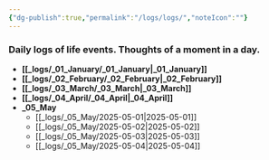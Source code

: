 ```yaml
---
{"dg-publish":true,"permalink":"/logs/logs/","noteIcon":""}
---
```


### Daily logs of life events. Thoughts of a moment in a day.


- **[[_logs/_01_January/_01_January\|_01_January]]**
- **[[_logs/_02_February/_02_February\|_02_February]]**
- **[[_logs/_03_March/_03_March\|_03_March]]**
- **[[_logs/_04_April/_04_April\|_04_April]]**
- **_05_May**
	- [[_logs/_05_May/2025-05-01\|2025-05-01]]
	- [[_logs/_05_May/2025-05-02\|2025-05-02]]
	- [[_logs/_05_May/2025-05-03\|2025-05-03]]
	- [[_logs/_05_May/2025-05-04\|2025-05-04]]


